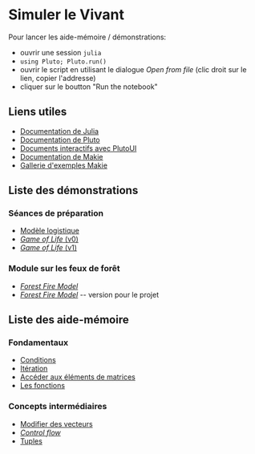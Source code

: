 # Simuler le Vivant

Pour lancer les aide-mémoire / démonstrations:

- ouvrir une session `julia`
- `using Pluto; Pluto.run()`
- ouvrir le script en utilisant le dialogue *Open from file* (clic droit sur le lien, copier l'addresse)
- cliquer sur le boutton "Run the notebook"

## Liens utiles

- [Documentation de Julia](https://docs.julialang.org/en/v1/)
- [Documentation de Pluto](https://plutojl.org/)
- [Documents interactifs avec PlutoUI](https://featured.plutojl.org/basic/plutoui.jl)
- [Documentation de Makie](https://docs.makie.org/stable/)
- [Gallerie d'exemples Makie](https://beautiful.makie.org/)

## Liste des démonstrations

### Séances de préparation

- [Modèle logistique](demonstrations/01_logistique.jl)
- [*Game of Life* (v0)](demonstrations/02_gameoflife_v0.jl)
- [*Game of Life* (v1)](demonstrations/03_gameoflife_v1.jl)

### Module sur les feux de forêt

- [*Forest Fire Model*](demonstrations/04_forestfire.jl)
- [*Forest Fire Model*](demonstrations/04a_forestfire_project.jl)  -- version pour le projet

## Liste des aide-mémoire

### Fondamentaux

- [Conditions](aidememoire/01_conditions.jl)
- [Itération](aidememoire/02_iteration.jl)
- [Accéder aux éléments de matrices](aidememoire/03_indexing.jl)
- [Les fonctions](aidememoire/04_fonctions.jl)

### Concepts intermédiaires

- [Modifier des vecteurs](aidememoire/05_push.jl)
- [*Control flow*](aidememoire/06_flow.jl)
- [Tuples](aidememoire/07_tuples.jl)